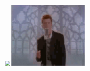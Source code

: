 <div align="center">
    <img src="http://github-profile-summary-cards.vercel.app/api/cards/repos-per-language?username=Himer65&theme=dark" style="height: 200px;" />
    <img src="Rickrolling.gif" style="height: 200px;" />
</div>
